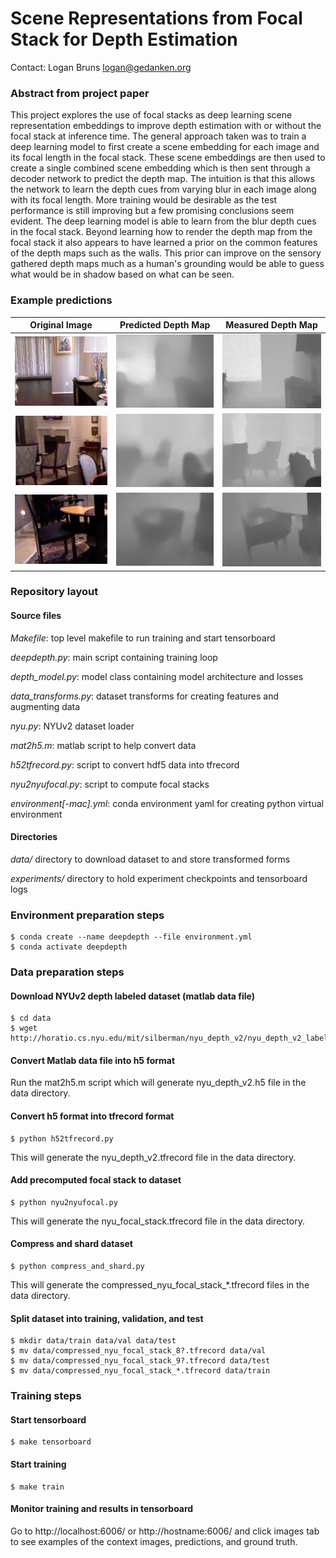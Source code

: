 # Scene Representations from Focal Stack for Depth Estimation
Contact: Logan Bruns <logan@gedanken.org>

### Abstract from project paper

  This project explores the use of focal stacks as deep learning scene
  representation embeddings to improve depth estimation with or
  without the focal stack at inference time. The general approach
  taken was to train a deep learning model to first create a scene
  embedding for each image and its focal length in the focal
  stack. These scene embeddings are then used to create a single
  combined scene embedding which is then sent through a decoder
  network to predict the depth map. The intuition is that this allows
  the network to learn the depth cues from varying blur in each image
  along with its focal length. More training would be desirable as the
  test performance is still improving but a few promising conclusions
  seem evident. The deep learning model is able to learn from the blur
  depth cues in the focal stack. Beyond learning how to render the
  depth map from the focal stack it also appears to have learned a
  prior on the common features of the depth maps such as the
  walls. This prior can improve on the sensory gathered depth maps
  much as a human's grounding would be able to guess what would be in
  shadow based on what can be seen.
  
### Example predictions

| Original Image | Predicted Depth Map | Measured Depth Map |
|---------|-------------|-------|
| <img src="images/image_609500.png" alt="Original Image" width="320"> | <img src="images/pred_609500.png" alt="Predicted Depth Map" width="320"> | <img src="images/real_609500.png" alt="Measured Depth Map" width="320"> |
| <img src="images/image_633000.png" alt="Original Image" width="320"> | <img src="images/pred_633000.png" alt="Predicted Depth Map" width="320"> | <img src="images/real_633000.png" alt="Measured Depth Map" width="320"> |
| <img src="images/image_684500.png" alt="Original Image" width="320"> | <img src="images/pred_684500.png" alt="Predicted Depth Map" width="320"> | <img src="images/real_684500.png" alt="Measured Depth Map" width="320"> |
  
### Repository layout

#### Source files

_Makefile_: top level makefile to run training and start tensorboard

_deepdepth.py_: main script containing training loop

_depth\_model.py_: model class containing model architecture and losses

_data\_transforms.py_: dataset transforms for creating features and augmenting data

_nyu.py_: NYUv2 dataset loader

_mat2h5.m_: matlab script to help convert data

_h52tfrecord.py_: script to convert hdf5 data into tfrecord

_nyu2nyufocal.py_: script to compute focal stacks

_environment[-mac].yml_: conda environment yaml for creating python virtual environment

#### Directories

_data/_ directory to download dataset to and store transformed forms

_experiments/_ directory to hold experiment checkpoints and tensorboard logs

### Environment preparation steps

```
$ conda create --name deepdepth --file environment.yml
$ conda activate deepdepth
```

### Data preparation steps

#### Download NYUv2 depth labeled dataset (matlab data file)
```
$ cd data
$ wget http://horatio.cs.nyu.edu/mit/silberman/nyu_depth_v2/nyu_depth_v2_labeled.mat
```

#### Convert Matlab data file into h5 format
Run the mat2h5.m script which will generate nyu\_depth\_v2.h5 file in the data directory.

#### Convert h5 format into tfrecord format

```
$ python h52tfrecord.py
```

This will generate the nyu\_depth\_v2.tfrecord file in the data directory.

#### Add precomputed focal stack to dataset

```
$ python nyu2nyufocal.py
```

This will generate the nyu\_focal\_stack.tfrecord file in the data directory.

#### Compress and shard dataset

```
$ python compress_and_shard.py
```

This will generate the compressed\_nyu\_focal\_stack\_*.tfrecord files in the data directory.

#### Split dataset into training, validation, and test

```
$ mkdir data/train data/val data/test
$ mv data/compressed_nyu_focal_stack_8?.tfrecord data/val
$ mv data/compressed_nyu_focal_stack_9?.tfrecord data/test
$ mv data/compressed_nyu_focal_stack_*.tfrecord data/train
```

### Training steps

#### Start tensorboard

```
$ make tensorboard
```

#### Start training

```
$ make train
```

#### Monitor training and results in tensorboard

Go to http://localhost:6006/ or http://hostname:6006/ and click images
tab to see examples of the context images, predictions, and ground
truth.

